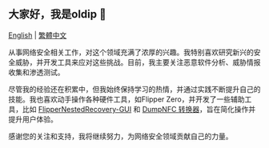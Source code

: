 ## 大家好，我是oldip 👋

[English](README.md) | [繁體中文](README_zh-TW.md)

从事网络安全相关工作，对这个领域充满了浓厚的兴趣。我特别喜欢研究新兴的安全威胁，并开发工具来应对这些挑战。目前，我主要关注恶意软件分析、威胁情报收集和渗透测试。

尽管我的经验还在积累中，但我始终保持学习的热情，并通过实践不断提升自己的技能。我也喜欢动手操作各种硬件工具，如Flipper Zero，并开发了一些辅助工具，比如 [FlipperNestedRecovery-GUI](https://github.com/oldip/FlipperNestedRecovery-GUI) 和 [DumpNFC 转换器](https://github.com/oldip/DumpNFC-Converter)，旨在简化操作并提升用户体验。

感谢您的关注和支持，我将继续努力，为网络安全领域贡献自己的力量。
